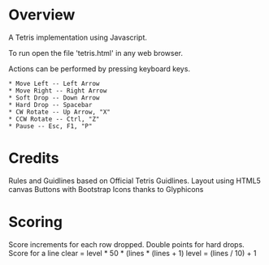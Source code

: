 Overview
============================================

A Tetris implementation using Javascript.

To run open the file 'tetris.html' in any web browser.

Actions can be performed by pressing keyboard keys.

	* Move Left -- Left Arrow
	* Move Right -- Right Arrow
	* Soft Drop -- Down Arrow
	* Hard Drop -- Spacebar
	* CW Rotate -- Up Arrow, "X"
	* CCW Rotate -- Ctrl, "Z"
	* Pause -- Esc, F1, "P"	


Credits
============================================

Rules and Guidlines based on Official Tetris Guidlines.
Layout using HTML5 canvas
Buttons with Bootstrap
Icons thanks to Glyphicons


Scoring
============================================

Score increments for each row dropped. Double points for hard drops.
Score for a line clear = level * 50 * (lines * (lines + 1)
level  = (lines / 10) + 1
